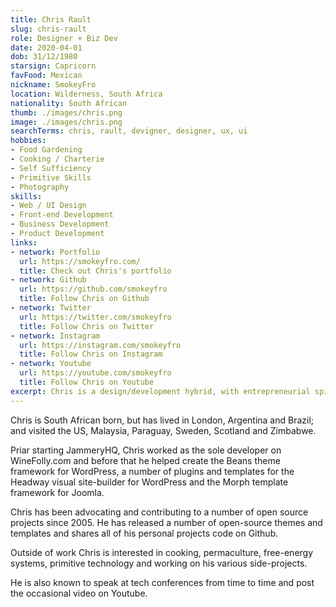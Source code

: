 ```yaml
---
title: Chris Rault
slug: chris-rault
role: Designer + Biz Dev
date: 2020-04-01
dob: 31/12/1980
starsign: Capricorn
favFood: Mexican
nickname: SmokeyFro
location: Wilderness, South Africa
nationality: South African
thumb: ./images/chris.png
image: ./images/chris.png
searchTerms: chris, rault, devigner, designer, ux, ui
hobbies: 
- Food Gardening
- Cooking / Charterie
- Self Sufficiency
- Primitive Skills
- Photography
skills: 
- Web / UI Design
- Front-end Development
- Business Development
- Product Development
links:
- network: Portfolio
  url: https://smokeyfro.com/
  title: Check out Chris's portfolio
- network: Github
  url: https://github.com/smokeyfro
  title: Follow Chris on Github
- network: Twitter
  url: https://twitter.com/smokeyfro
  title: Follow Chris on Twitter
- network: Instagram
  url: https://instagram.com/smokeyfro
  title: Follow Chris on Instagram
- network: Youtube
  url: https://youtube.com/smokeyfro
  title: Follow Chris on Youtube
excerpt: Chris is a design/development hybrid, with entrepreneurial spirit added for good measure. He has co-founded a number of successful digital product startups, initially for Joomla, then later WordPress and now exclusively for the JAMstack. He lives off-grid with his family in the Garden Route of South Africa.
---
```

Chris is South African born, but has lived in London, Argentina and Brazil; and visited the US, Malaysia, Paraguay, Sweden, Scotland and Zimbabwe.

Priar starting JammeryHQ, Chris worked as the sole developer on WineFolly.com and before that he helped create the Beans theme framework for WordPress, a number of plugins and templates for the Headway visual site-builder for WordPress and the Morph template framework for Joomla.

Chris has been advocating and contributing to a number of open source projects since 2005. He has released a number of open-source themes and templates and shares all of his personal projects code on Github. 

Outside of work Chris is interested in cooking, permaculture, free-energy systems, primitive technology and working on his various side-projects.

He is also known to speak at tech conferences from time to time and post the occasional video on Youtube.